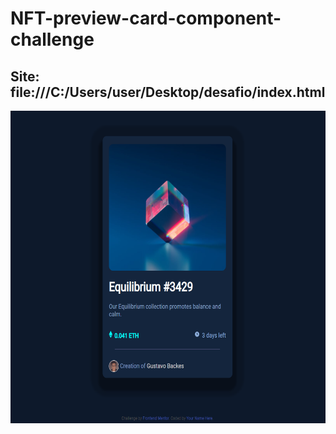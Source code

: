 # NFT-preview-card-component-challenge
## Site: file:///C:/Users/user/Desktop/desafio/index.html
 <img align="center" height="500em" src="https://github.com/Gustavobackes/NFT-preview-card-component-challenge/blob/main/demonstra%C3%A7%C3%A3o.PNG"/>

